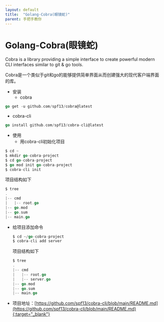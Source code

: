 ```yaml
---
layout: default
title:  "Golang-Cobra(眼镜蛇)"
parent: 手把手教你
---
```


# Golang-Cobra(眼镜蛇)

Cobra is a library providing a simple interface to create powerful modern CLI interfaces similar to git & go tools. 

Cobra是一个类似于git和go的能够提供简单界面从而创建强大的现代客户端界面的库。

- 安装
  - cobra
```go
go get -u github.com/spf13/cobra@latest
```
  - cobra-cli
```go
go install github.com/spf13/cobra-cli@latest
```
- 使用
  - 用cobra-cli初始化项目
```go
$ cd ~
$ mkdir go-cobra-project
$ cd go-cobra-project
$ go mod init go-cobra-project
$ cobra-cli init
```
项目结构如下
```go
$ tree
.
|-- cmd
|   |-- root.go
|-- go.mod
|-- go.sum
|-- main.go
```
  - 给项目添加命令
    ```go
    $ cd ~/go-cobra-project
    $ cobra-cli add server
    ```
    项目结构如下
    ```go
    $ tree
    .
    |-- cmd
    |   |-- root.go
    |   |-- server.go
    |-- go.mod
    |-- go.sum
    |-- main.go
    ```
  - 项目地址：[https://github.com/spf13/cobra-cli/blob/main/README.md](https://github.com/spf13/cobra-cli/blob/main/README.md){:target="_blank"}